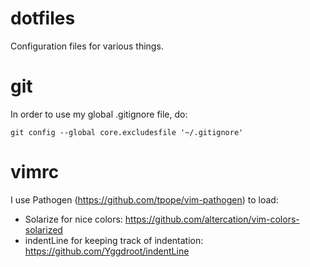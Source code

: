 dotfiles
========

Configuration files for various things. 

git
===

In order to use my global .gitignore file, do: 

```
git config --global core.excludesfile '~/.gitignore'   
```

vimrc
=====

I use Pathogen (https://github.com/tpope/vim-pathogen) to load:

* Solarize for nice colors: https://github.com/altercation/vim-colors-solarized
* indentLine for keeping track of indentation: https://github.com/Yggdroot/indentLine
